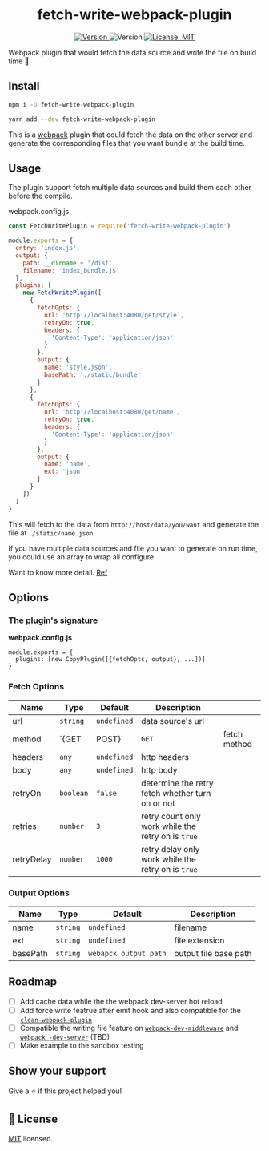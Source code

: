 <h1 style="text-align:center">fetch-write-webpack-plugin</h1>
<div style="text-align:center">
  <a href="https://www.npmjs.com/package/fetch-write-webpack-plugin" target="_blank">
    <img alt="Version" src="https://img.shields.io/npm/v/fetch-write-webpack-plugin.svg">
  </a>
  <img alt="Version" src="https://github.com/anzai9/fetch-write-webpack-plugin/workflows/Publish/badge.svg">
  <a href="https://github.com/anzai9/fetch-write-webpack-plugin/blob/master/LICENSE" target="_blank">
    <img alt="License: MIT" src="https://img.shields.io/github/license/anzai9/fetch-write-webpack-plugin" />
  </a>
</div>

Webpack plugin that would fetch the data source and write the file on build time 🚀

## Install

```sh
npm i -D fetch-write-webpack-plugin
```

```sh
yarn add --dev fetch-write-webpack-plugin
```

This is a [webpack](http://webpack.js.org/) plugin that could fetch the data on the other server and generate the corresponding files that you want bundle at the build time.

## Usage

The plugin support fetch multiple data sources and build them each other before the compile.

webpack.config.js

```javascript
const FetchWritePlugin = require('fetch-write-webpack-plugin')

module.exports = {
  entry: 'index.js',
  output: {
    path: __dirname + '/dist',
    filename: 'index_bundle.js'
  },
  plugins: [
    new FetchWritePlugin([
      {
        fetchOpts: {
          url: 'http://localhost:4080/get/style',
          retryOn: true,
          headers: {
            'Content-Type': 'application/json'
          }
        },
        output: {
          name: 'style.json',
          basePath: './static/bundle'
        }
      },
      {
        fetchOpts: {
          url: 'http://localhost:4080/get/name',
          retryOn: true,
          headers: {
            'Content-Type': 'application/json'
          }
        },
        output: {
          name: 'name',
          ext: 'json'
        }
      }
    ])
  ]
}
```

This will fetch to the data from `http://host/data/you/want` and generate the file at `./static/name.json`.

If you have multiple data sources and file you want to generate on run time, you could use an array to wrap all configure.

Want to know more detail. [Ref](https://github.com/anzai9/fetch-write-webpack-plugin/blob/master/exapmle/webapck.config.js)

## Options

### The plugin's signature

**webpack.config.js**

```javasript
module.exports = {
  plugins: [new CopyPlugin([{fetchOpts, output}, ...])]
}
```

### Fetch Options

| Name       | Type      | Default     | Description                                        |              |
| ---------- | --------- | ----------- | -------------------------------------------------- | ------------ |
| url        | `string`  | `undefined` | data source's url                                  |              |
| method     | \`{GET    | POST}\`     | `GET`                                              | fetch method |
| headers    | `any`     | `undefined` | http headers                                       |              |
| body       | `any`     | `undefined` | http body                                          |              |
| retryOn    | `boolean` | `false`     | determine the retry fetch whether turn on or not   |              |
| retries    | `number`  | `3`         | retry count only work while the retry on is `true` |              |
| retryDelay | `number`  | `1000`      | retry delay only work while the retry on is `true` |              |

### Output Options

| Name     | Type     | Default               | Description           |
| -------- | -------- | --------------------- | --------------------- |
| name     | `string` | `undefined`           | filename              |
| ext      | `string` | `undefined`           | file extension        |
| basePath | `string` | `webapck output path` | output file base path |

## Roadmap

-   [ ] Add cache data while the the webpack dev-server hot reload
-   [ ] Add force write featrue after emit hook and also compatible for the [`clean-webpack-plugin`](https://github.com/johnagan/clean-webpack-plugin)
-   [ ] Compatible the writing file feature on [`webpack-dev-middleware`](https://github.com/webpack/webpack-dev-middleware) and [`webpack -dev-server`](https://github.com/webpack/webpack-dev-server) (TBD)
-   [ ] Make example to the sandbox testing

## Show your support

Give a ⭐️ if this project helped you!

## 📝 License

[MIT](https://github.com/anzai9/fetch-write-webpack-plugin/blob/master/LICENSE) licensed.
